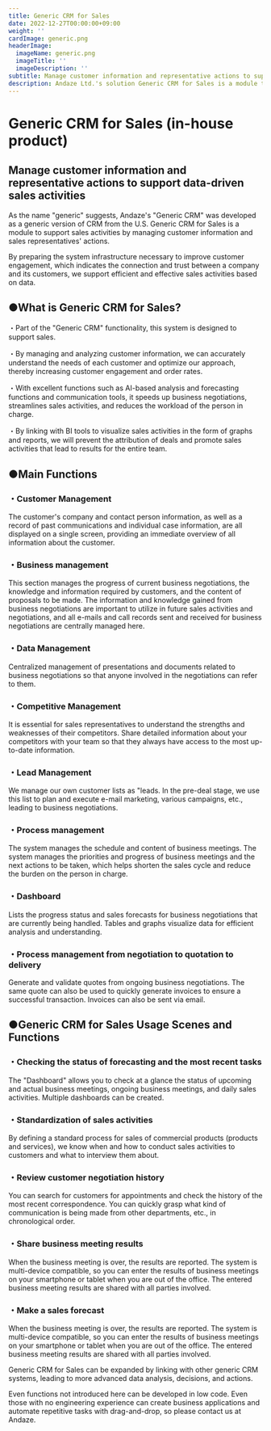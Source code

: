 ```yaml
---
title: Generic CRM for Sales
date: 2022-12-27T00:00:00+09:00
weight: ''
cardImage: generic.png
headerImage:
  imageName: generic.png
  imageTitle: ''
  imageDescription: ''
subtitle: Manage customer information and representative actions to support data-driven sales activities
description: Andaze Ltd.'s solution Generic CRM for Sales is a module to support sales activities by managing customer information and sales representative actions. Many functions can be developed in low code. You can create business applications and automate repetitive tasks by drag-and-drop.
---
```

# Generic CRM for Sales (in-house product)

## Manage customer information and representative actions to support data-driven sales activities



As the name "generic" suggests, Andaze's "Generic CRM" was developed as a generic version of CRM from the U.S. Generic CRM for Sales is a module to support sales activities by managing customer information and sales representatives' actions.

By preparing the system infrastructure necessary to improve customer engagement, which indicates the connection and trust between a company and its customers, we support efficient and effective sales activities based on data.



## ●What is Generic CRM for Sales?

・Part of the "Generic CRM" functionality, this system is designed to support sales.

・By managing and analyzing customer information, we can accurately understand the needs of each customer and optimize our approach, thereby increasing customer engagement and order rates.

・With excellent functions such as AI-based analysis and forecasting functions and communication tools, it speeds up business negotiations, streamlines sales activities, and reduces the workload of the person in charge.

・By linking with BI tools to visualize sales activities in the form of graphs and reports, we will prevent the attribution of deals and promote sales activities that lead to results for the entire team.



## ●Main Functions

### ・Customer Management

The customer's company and contact person information, as well as a record of past communications and individual case information, are all displayed on a single screen, providing an immediate overview of all information about the customer.

### ・Business management

This section manages the progress of current business negotiations, the knowledge and information required by customers, and the content of proposals to be made. The information and knowledge gained from business negotiations are important to utilize in future sales activities and negotiations, and all e-mails and call records sent and received for business negotiations are centrally managed here.

### ・Data Management

Centralized management of presentations and documents related to business negotiations so that anyone involved in the negotiations can refer to them.

### ・Competitive Management

It is essential for sales representatives to understand the strengths and weaknesses of their competitors. Share detailed information about your competitors with your team so that they always have access to the most up-to-date information.

### ・Lead Management

We manage our own customer lists as "leads. In the pre-deal stage, we use this list to plan and execute e-mail marketing, various campaigns, etc., leading to business negotiations.

### ・Process management

The system manages the schedule and content of business meetings. The system manages the priorities and progress of business meetings and the next actions to be taken, which helps shorten the sales cycle and reduce the burden on the person in charge.

### ・Dashboard

Lists the progress status and sales forecasts for business negotiations that are currently being handled. Tables and graphs visualize data for efficient analysis and understanding.

### ・Process management from negotiation to quotation to delivery

Generate and validate quotes from ongoing business negotiations. The same quote can also be used to quickly generate invoices to ensure a successful transaction. Invoices can also be sent via email.



## ●Generic CRM for Sales Usage Scenes and Functions

### ・Checking the status of forecasting and the most recent tasks

The "Dashboard" allows you to check at a glance the status of upcoming and actual business meetings, ongoing business meetings, and daily sales activities. Multiple dashboards can be created.

### ・Standardization of sales activities

By defining a standard process for sales of commercial products (products and services), we know when and how to conduct sales activities to customers and what to interview them about.

### ・Review customer negotiation history

You can search for customers for appointments and check the history of the most recent correspondence. You can quickly grasp what kind of communication is being made from other departments, etc., in chronological order.

### ・Share business meeting results

When the business meeting is over, the results are reported. The system is multi-device compatible, so you can enter the results of business meetings on your smartphone or tablet when you are out of the office. The entered business meeting results are shared with all parties involved.

### ・Make a sales forecast

When the business meeting is over, the results are reported. The system is multi-device compatible, so you can enter the results of business meetings on your smartphone or tablet when you are out of the office. The entered business meeting results are shared with all parties involved.



Generic CRM for Sales can be expanded by linking with other generic CRM systems, leading to more advanced data analysis, decisions, and actions.

Even functions not introduced here can be developed in low code. Even those with no engineering experience can create business applications and automate repetitive tasks with drag-and-drop, so please contact us at Andaze.